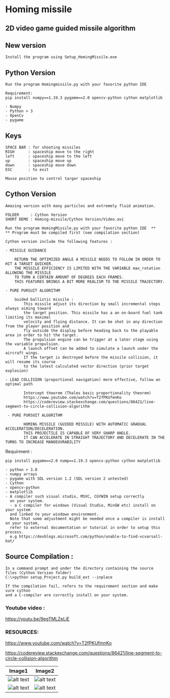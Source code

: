 # Homing missile

## 2D video game guided missile algorithm

## New version
```
Install the program using Setup_HomingMissile.exe
```

## Python Version
```
Run the program Homingmissile.py with your favorite python IDE 

Requirement: 
pip install numpy==1.19.3 pygame==2.0 opencv-python cython matplotlib

- Numpy
- Python > 3
- OpenCv
- pygame
```
## Keys
```
SPACE BAR : for shooting missiles 
RIGH      : spaceship move to the right
left      : spaceship move to the left
up        : spaceship move up 
down      : spaceship move down
ESC       : to exit 

Mouse position to control targer spaceship 
```

## Cython Version 
```
Amazing version with many particles and extremely fluid animation.

FOLDER     : Cython Version
SHORT DEMO : Homing-missile/Cython Version/Video.avi

Run the program HomingMissile.py with your favorite python IDE  ** 
** Program must be compiled first (see compilation section)

Cython version include the following features : 

- MISSILE GUIDANCE
    
    RETURN THE OPTIMIZED ANGLE A MISSILE NEEDS TO FOLLOW IN ORDER TO HIT A TARGET QUICKER.
    THE MISSILE EFFICIENCY IS LIMITED WITH THE VARIABLE max_rotation ALLOWING THE MISSILE 
    TO TURN A CERTAIN AMOUNT OF DEGREES EACH FRAMES. 
    THIS FEATURES BRINGS A BIT MORE REALISM TO THE MISSILE TRAJECTORY.
    
- PURE PURSUIT ALGORITHM

    Guided ballistic missile :
        This missile adjust its direction by small incremental steps always aiming toward
        the target position. This missile has a an on-board fuel tank limiting its maximal
        velocity and flying distance. It can be shot in any direction from the player position and
        fly outside the display before heading back to the playable area in order to hit the target.
        The propulsion engine can be trigger at a later stage using the variable propulsion.
        A launch offset can be added to simulate a launch under the aircraft wings.
        If the target is destroyed before the missile collision, it will resume its course
        to the latest calculated vector direction (prior target explosion)    
    
- LEAD COLLISION (proportional navigation) more effective, follow an optimal path

        Intercept theorem (Thales basic proportionality theorem)
        https://www.youtube.com/watch?v=T2fPKUfmnKo
        https://codereview.stackexchange.com/questions/86421/line-segment-to-circle-collision-algorithm

 - PURE PURSUIT ALGORITHM
 
        HOMING MISSILE (GUIDED MISSILE) WITH AUTOMATIC GRADUAL ACCELERATION/DECELERATION.
        THIS PROJECTILE IS CAPABLE OF VERY SHARP ANGLE.
        IT CAN ACCELERATE IN STRAIGHT TRAJECTORY AND DECELERATE IN THE TURNS TO INCREASE MANOEUVRABILITY
```

Requirment :

```
pip install pygame==2.0 nump==1.19.3 opencv-python cython matplotlib

- python > 3.0
- numpy arrays
- pygame with SDL version 1.2 (SDL version 2 untested)
- Cython
- opencv-python
- matplotlib
- A compiler such visual studio, MSVC, CGYWIN setup correctly
  on your system.
  - a C compiler for windows (Visual Studio, MinGW etc) install on your system 
  and linked to your windows environment.
  Note that some adjustment might be needed once a compiler is install on your system, 
  refer to external documentation or tutorial in order to setup this process.
  e.g https://devblogs.microsoft.com/python/unable-to-find-vcvarsall-bat/
```

## Source Compilation :

```
In a command prompt and under the directory containing the source files (Cython Version folder)
C:\>python setup_Project.py build_ext --inplace

If the compilation fail, refers to the requirement section and make sure cython 
and a C-compiler are correctly install on your system. 
```

### Youtube video : 
https://youtu.be/9egTMLZeLjE

### RESOURCES:

https://www.youtube.com/watch?v=T2fPKUfmnKo

https://codereview.stackexchange.com/questions/86421/line-segment-to-circle-collision-algorithm

Image1                                           |                     Image2                                 
-------------------------------------------------|---------------------------------------------------
![alt text](https://github.com/yoyoberenguer/Homing-missile-/blob/master/Screendump439.png) | ![alt text](https://github.com/yoyoberenguer/Homing-missile-/blob/master/Screendump456.png) 
![alt text](https://github.com/yoyoberenguer/Homing-missile-/blob/master/Screendump121.png) | ![alt text](https://github.com/yoyoberenguer/Homing-missile-/blob/master/Screendump595.png)
